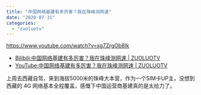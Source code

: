 ```yaml
---
title: "中国网络基建有多厉害？我在珠峰测网速"
date: "2020-07-31"
categories: 
  - "zuoluotv"
---
```


https://www.youtube.com/watch?v=xg7ZrgOb8Ik

- [Bilibili:中国网络基建有多厉害？我在珠峰测网速 | ZUOLUOTV](https://www.bilibili.com/video/BV1Gz4y1Q7Mz)
- [YouTube:中国网络基建有多厉害？我在珠峰测网速 | ZUOLUOTV](https://www.youtube.com/watch?v=xg7ZrgOb8Ik)

上周去西藏自驾，来到海拔5000米的珠峰大本营，作为一个SIM卡UP主，没想到西藏的 4G 网络基本全程覆盖，感慨下中国运营商基建真的是太给力了。
